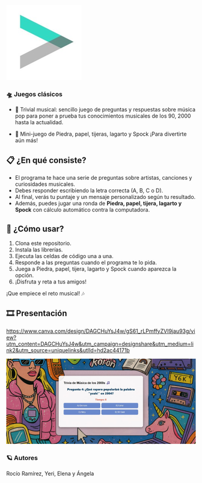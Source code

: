 ![](https://github.com/Roxy-5/Evaluacion1-Adalab/blob/main/image.jpg?raw=true)
### 🛸 Juegos clásicos

- 🎤 Trivial musical: sencillo juego de preguntas y respuestas sobre música pop para poner a prueba tus conocimientos musicales de los 90, 2000 hasta la actualidad.

- 👾 Mini-juego de Piedra, papel, tijeras, lagarto y Spock ¡Para divertirte aún más!

## 📋 ¿En qué consiste?

- El programa te hace una serie de preguntas sobre artistas, canciones y curiosidades musicales.
- Debes responder escribiendo la letra correcta (A, B, C o D).
- Al final, verás tu puntaje y un mensaje personalizado según tu resultado.
- Además, puedes jugar una ronda de **Piedra, papel, tijera, lagarto y Spock** con cálculo automático contra la computadora.

## 🚀 ¿Cómo usar?

1. Clona este repositorio.
2. Instala las librerías.
3. Ejecuta las celdas de código una a una.
4. Responde a las preguntas cuando el programa te lo pida.
5. Juega a Piedra, papel, tijera, lagarto y Spock cuando aparezca la opción.
6. ¡Disfruta y reta a tus amigos!

¡Que empiece el reto musical! 🎶

## 🎞️ Presentación
https://www.canva.com/design/DAGCHuYsJ4w/gS61_rLPmffyZVI9jau93g/view?utm_content=DAGCHuYsJ4w&utm_campaign=designshare&utm_medium=link2&utm_source=uniquelinks&utlId=hd2ac44171b

![](https://github.com/Roxy-5/Juegos-clasicos/blob/4e469692fd3296ae8e9fb54e04f85b94c3ed640a/Trivial.jpg)

### 🪐 Autores

Rocío Ramírez, Yeri, Elena y Ángela
